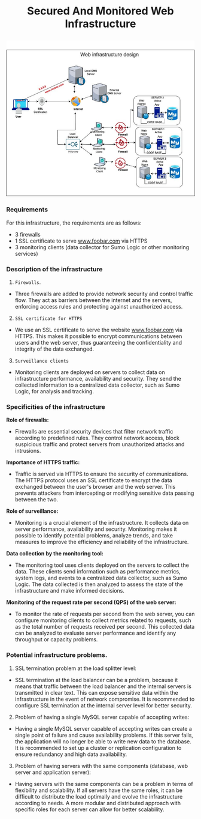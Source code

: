 # <p align="center"> Secured And Monitored Web Infrastructure</p>
<img src="https://github.com/nadaMAoui/holbertonschool-system_engineering-devops/blob/main/web_infrastructure_design/2-secured_and_monitored_web_infrastructure.jpg" widht="100%">

### Requirements

For this infrastructure, the requirements are as follows:

- 3 firewalls
- 1 SSL certificate to serve www.foobar.com via HTTPS
- 3 monitoring clients (data collector for Sumo Logic or other monitoring services)

### Description of the infrastructure

1. `Firewalls`.

- Three firewalls are added to provide network security and control traffic flow.
They act as barriers between the internet and the servers, enforcing access rules and protecting against unauthorized access.

2. `SSL certificate for HTTPS`

- We use an SSL certificate to serve the website www.foobar.com via HTTPS. This makes it possible to encrypt communications between users and the web server, thus guaranteeing the confidentiality and integrity of the data exchanged.

3. `Surveillance clients`

- Monitoring clients are deployed on servers to collect data on infrastructure performance, availability and security. They send the collected information to a centralized data collector, such as Sumo Logic, for analysis and tracking.

### Specificities of the infrastructure

**Role of firewalls:**

  - Firewalls are essential security devices that filter network traffic according to predefined rules. They control network access, block suspicious traffic and protect servers from unauthorized attacks and intrusions.

**Importance of HTTPS traffic:**

  - Traffic is served via HTTPS to ensure the security of communications. The HTTPS protocol uses an SSL certificate to encrypt the data exchanged between the user's browser and the web server. This prevents attackers from intercepting or modifying sensitive data passing between the two.

**Role of surveillance:**

  - Monitoring is a crucial element of the infrastructure. It collects data on server performance, availability and security. Monitoring makes it possible to identify potential problems, analyze trends, and take measures to improve the efficiency and reliability of the infrastructure.

**Data collection by the monitoring tool:**

  - The monitoring tool uses clients deployed on the servers to collect the data. These clients send information such as performance metrics, system logs, and events to a centralized data collector, such as Sumo Logic. The data collected is then analyzed to assess the state of the infrastructure and make informed decisions.

**Monitoring of the request rate per second (QPS) of the web server:**

  - To monitor the rate of requests per second from the web server, you can configure monitoring clients to collect metrics related to requests, such as the total number of requests received per second. This collected data can be analyzed to evaluate server performance and identify any throughput or capacity problems.

### Potential infrastructure problems.

1. SSL termination problem at the load splitter level:

  - SSL termination at the load balancer can be a problem, because it means that traffic between the load balancer and the internal servers is transmitted in clear text. This can expose sensitive data within the infrastructure in the event of network compromise. It is recommended to configure SSL termination at the internal server level for better security.

2. Problem of having a single MySQL server capable of accepting writes:

  - Having a single MySQL server capable of accepting writes can create a single point of failure and cause availability problems. If this server fails, the application will no longer be able to write new data to the database. It is recommended to set up a cluster or replication configuration to ensure redundancy and high data availability.

3. Problem of having servers with the same components (database, web server and application server):

  - Having servers with the same components can be a problem in terms of flexibility and scalability. If all servers have the same roles, it can be difficult to distribute the load optimally and evolve the infrastructure according to needs. A more modular and distributed approach with specific roles for each server can allow for better scalability.
